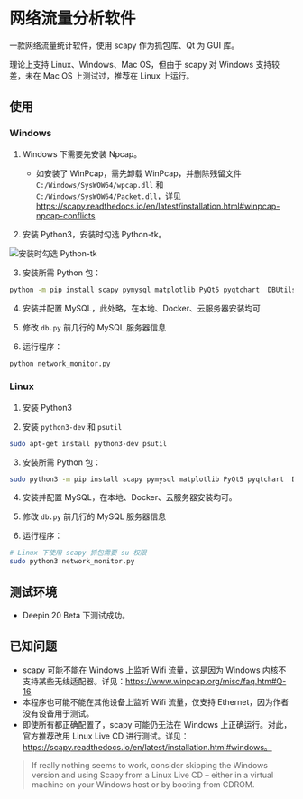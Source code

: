 # 网络流量分析软件

一款网络流量统计软件，使用 scapy 作为抓包库、Qt 为 GUI 库。

理论上支持 Linux、Windows、Mac OS，但由于 scapy 对 Windows 支持较差，未在 Mac OS 上测试过，推荐在 Linux 上运行。

## 使用

### Windows

1. Windows 下需要先安装 Npcap。
   - 如安装了 WinPcap，需先卸载 WinPcap，并删除残留文件 `C:/Windows/SysWOW64/wpcap.dll` 和 `C:/Windows/SysWOW64/Packet.dll`，详见 https://scapy.readthedocs.io/en/latest/installation.html#winpcap-npcap-conflicts

2. 安装 Python3，安装时勾选 Python-tk。

![安装时勾选 Python-tk](https://lyh543.coding.net/p/pic-bed/d/pic-bed/git/raw/master/34395ffb47c5c9caa55babe0a3619c6ea2688383d68f78f5949e2a652763933a.png)  

3. 安装所需 Python 包：

```sh
python -m pip install scapy pymysql matplotlib PyQt5 pyqtchart  DBUtils psutil pyqtchart
```

4. 安装并配置 MySQL，此处略，在本地、Docker、云服务器安装均可

5. 修改 `db.py` 前几行的 MySQL 服务器信息

6. 运行程序：

```sh
python network_monitor.py
```

### Linux

1. 安装 Python3

2. 安装 `python3-dev` 和 `psutil`

```sh
sudo apt-get install python3-dev psutil 
```

3. 安装所需 Python 包：

```sh
sudo python3 -m pip install scapy pymysql matplotlib PyQt5 pyqtchart  DBUtils
```

4. 安装并配置 MySQL，在本地、Docker、云服务器安装均可。

5. 修改 `db.py` 前几行的 MySQL 服务器信息

6. 运行程序：

```sh
# Linux 下使用 scapy 抓包需要 su 权限
sudo python3 network_monitor.py
```

## 测试环境

* Deepin 20 Beta 下测试成功。

## 已知问题

* scapy 可能不能在 Windows 上监听 Wifi 流量，这是因为 Windows 内核不支持某些无线适配器。详见：https://www.winpcap.org/misc/faq.htm#Q-16
* 本程序也可能不能在其他设备上监听 Wifi 流量，仅支持 Ethernet，因为作者没有设备用于测试。
* 即使所有都正确配置了，scapy 可能仍无法在 Windows 上正确运行。对此，官方推荐改用 Linux Live CD 进行测试。详见：https://scapy.readthedocs.io/en/latest/installation.html#windows。

> If really nothing seems to work, consider skipping the Windows version and using Scapy from a Linux Live CD – either in a virtual machine on your Windows host or by booting from CDROM.